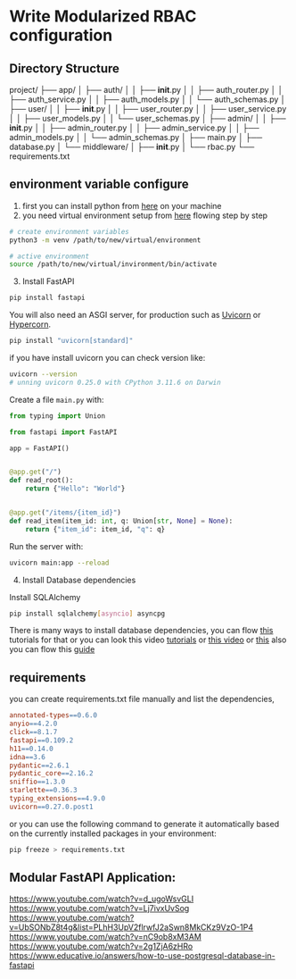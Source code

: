 # Write Modularized RBAC configuration

##  Directory Structure
 
project/
├── app/
│   ├── auth/
│   │   ├── __init__.py
│   │   ├── auth_router.py
│   │   ├── auth_service.py
│   │   ├── auth_models.py
│   │   └── auth_schemas.py
│   ├── user/
│   │   ├── __init__.py
│   │   ├── user_router.py
│   │   ├── user_service.py
│   │   ├── user_models.py
│   │   └── user_schemas.py
│   ├── admin/
│   │   ├── __init__.py
│   │   ├── admin_router.py
│   │   ├── admin_service.py
│   │   ├── admin_models.py
│   │   └── admin_schemas.py
│   ├── main.py
│   ├── database.py
│   └── middleware/
│       ├── __init__.py
│       └── rbac.py
└── requirements.txt

##  environment variable configure

1. first you can install python from [here](https://www.python.org/) on your machine
2. you need virtual environment setup from [here](https://docs.python.org/3/library/venv.html) flowing step by step


```bash
# create environment variables
python3 -m venv /path/to/new/virtual/environment

# active environment
source /path/to/new/virtual/invironment/bin/activate
```

3. Install FastAPI

```bash
pip install fastapi

```

You will also need an ASGI server, for production such as [Uvicorn](https://www.uvicorn.org/) or [Hypercorn](https://github.com/pgjones/hypercorn).

```bash
pip install "uvicorn[standard]"
```

if you have install uvicorn you can check version like:

```bash
uvicorn --version
# unning uvicorn 0.25.0 with CPython 3.11.6 on Darwin
```

Create a file ```main.py``` with:

```python
from typing import Union

from fastapi import FastAPI

app = FastAPI()


@app.get("/")
def read_root():
    return {"Hello": "World"}


@app.get("/items/{item_id}")
def read_item(item_id: int, q: Union[str, None] = None):
    return {"item_id": item_id, "q": q}

```

Run the server with:

```bash
uvicorn main:app --reload
```


4. Install Database dependencies

Install SQLAlchemy

```bash
pip install sqlalchemy[asyncio] asyncpg
```



There is many ways to install database dependencies, you can flow [this](https://fastapi.tiangolo.com/tutorial/sql-databases/?h=alembic#alembic-note) tutorials for that or you can look this video [tutorials](https://www.youtube.com/watch?v=nC9ob8xM3AM) or [this video](https://www.youtube.com/watch?v=2g1ZjA6zHRo) or [this](https://www.youtube.com/watch?v=UbSONbZ8t4g&list=PLhH3UpV2flrwfJ2aSwn8MkCKz9VzO-1P4) also you can flow this [guide](https://www.educative.io/answers/how-to-use-postgresql-database-in-fastapi)





## requirements
you can create requirements.txt file manually and list the dependencies,

```makefile 
annotated-types==0.6.0
anyio==4.2.0
click==8.1.7
fastapi==0.109.2
h11==0.14.0
idna==3.6
pydantic==2.6.1
pydantic_core==2.16.2
sniffio==1.3.0
starlette==0.36.3
typing_extensions==4.9.0
uvicorn==0.27.0.post1
```

 or you can use the following command to generate it automatically based on the currently installed packages in your environment:

 ```bash
 pip freeze > requirements.txt
 ```



## Modular FastAPI Application:


https://www.youtube.com/watch?v=d_ugoWsvGLI
https://www.youtube.com/watch?v=Lj7ivxUvSog
https://www.youtube.com/watch?v=UbSONbZ8t4g&list=PLhH3UpV2flrwfJ2aSwn8MkCKz9VzO-1P4
https://www.youtube.com/watch?v=nC9ob8xM3AM
https://www.youtube.com/watch?v=2g1ZjA6zHRo
https://www.educative.io/answers/how-to-use-postgresql-database-in-fastapi
